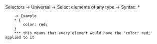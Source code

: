 Selectors
    -> Universal
        -> Select elements of any type 
        -> Syntax: *

        -> Example
        * {
            color: red;
        }
        *** this means that every element would have the 'color: red;' applied to it